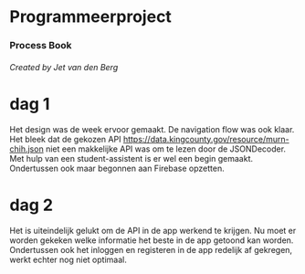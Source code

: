 # Programmeerproject

### Process Book
###### Created by Jet van den Berg

# dag 1
Het design was de week ervoor gemaakt. De navigation flow was ook klaar. Het bleek dat de gekozen API https://data.kingcounty.gov/resource/murn-chih.json niet een makkelijke API was om te lezen door de JSONDecoder. Met hulp van een student-assistent is er wel een begin gemaakt. Ondertussen ook maar begonnen aan Firebase opzetten.

# dag 2
Het is uiteindelijk gelukt om de API in de app werkend te krijgen. Nu moet er worden gekeken welke informatie het beste in de app getoond kan worden. Ondertussen ook het inloggen en registeren in de app redelijk af gekregen, werkt echter nog niet optimaal.
